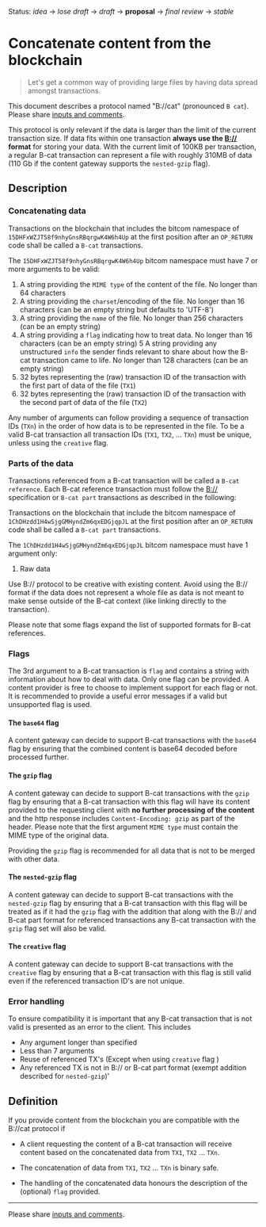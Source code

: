Status: _idea_ → _lose draft_ → _draft_ → __proposal__ → _final review_ → _stable_

# Concatenate content from the blockchain

> Let's get a common way of providing large files by having data spread amongst transactions.

This document describes a protocol named "B://cat" (pronounced `B cat`). 
Please share [inputs and comments](https://github.com/bico-media/bcat/issues).

This protocol is only relevant if the data is larger than the limit of the current transaction size. If data fits within one transaction **always use the [B://](https://b.bitdb.network) format** for storing your data. With the current limit of 100KB per transaction, a regular B-cat transaction can represent a file with roughly 310MB of data (110 Gb if the content gateway supports the `nested-gzip` flag).

## Description

### Concatenating data

Transactions on the blockchain that includes the bitcom namespace of `15DHFxWZJT58f9nhyGnsRBqrgwK4W6h4Up` at the first position after an `OP_RETURN` code shall be called a `B-cat` transactions. 

The `15DHFxWZJT58f9nhyGnsRBqrgwK4W6h4Up` bitcom namespace must have 7 or more arguments to be valid:
1. A string providing the `MIME type` of the content of the file. No longer than 64 characters
2. A string providing the `charset`/encoding of the file. No longer than 16 characters (can be an empty string but defaults to 'UTF-8')
3. A string providing the `name` of the file. No longer than 256 characters (can be an empty string)
4. A string providing a `flag` indicating how to treat data. No longer than 16 characters (can be an empty string)
5  A string providing any unstructured `info` the sender finds relevant to share about how the B-cat transaction came to life. No longer than 128 characters (can be an empty string)
6. 32 bytes representing the (raw) transaction ID of the transaction with the first part of data of the file (`TX1`)
7. 32 bytes representing the (raw) transaction ID of the transaction with the second part of data of the file (`TX2`)

Any number of arguments can follow providing a sequence of transaction IDs (`TXn`) in the order of how data is to be represented in the file. To be a valid B-cat transaction all transaction IDs (`TX1`, `TX2`, ... `TXn`) must be unique, unless using the `creative` flag.

### Parts of the data

Transactions referenced from a B-cat transaction will be called a `B-cat reference`. Each B-cat reference transaction must follow the [B://](https://b.bitdb.network) specification or `B-cat part` transactions as described in the following:

Transactions on the blockchain that include the bitcom namespace of `1ChDHzdd1H4wSjgGMHyndZm6qxEDGjqpJL` at the first position after an `OP_RETURN` code shall be called a `B-cat part` transactions. 

The `1ChDHzdd1H4wSjgGMHyndZm6qxEDGjqpJL` bitcom namespace must have 1 argument only:
1. Raw data

Use B:// protocol to be creative with existing content. Avoid using the B:// format if the data does not represent a whole file as data is not meant to make sense outside of the B-cat context (like linking directly to the transaction). 

Please note that some flags expand the list of supported formats for B-cat references.

### Flags

The 3rd argument to a B-cat transaction is `flag` and contains a string with information about how to deal with data. Only one flag can be provided. A content provider is free to choose to implement support for each flag or not. It is recommended to provide a useful error messages if a valid but unsupported flag is used.



#### The `base64` flag

A content gateway can decide to support B-cat transactions with the `base64` flag by ensuring that 
the combined content is base64 decoded before processed further. 


#### The `gzip` flag

A content gateway can decide to support B-cat transactions with the `gzip` flag by ensuring that 
a B-cat transaction with this flag will have its content provided to the requesting client with **no further processing of the content** and the http response includes `Content-Encoding: gzip` as part of the header. Please note that the first argument `MIME type` must contain the MIME type of the original data.

Providing the `gzip` flag is recommended for all data that is not to be merged with other data. 


#### The `nested-gzip` flag

A content gateway can decide to support B-cat transactions with the `nested-gzip` flag by ensuring that 
a B-cat transaction with this flag will be treated as if it had the `gzip` flag with the addition that along with the B:// and B-cat part format for referenced transactions any B-cat transaction with the `gzip` flag set will also be valid. 


#### The `creative` flag

A content gateway can decide to support B-cat transactions with the `creative` flag by ensuring that 
a B-cat transaction with this flag is still valid even if the referenced transaction ID's are not unique. 




### Error handling

To ensure compatibility it is important that any B-cat transaction that is not valid is presented as an error to the client. This includes

- Any argument longer than specified
- Less than 7 arguments
- Reuse of referenced TX's (Except when using `creative` flag )
- Any referenced TX is not in B:// or B-cat part format (exempt addition described for `nested-gzip`)'



## Definition

If you provide content from the blockchain you are compatible with the B://cat protocol if

- A client requesting the content of a B-cat transaction will receive content based on the concatenated data from `TX1`, `TX2` ... `TXn`.

- The concatenation of data from `TX1`, `TX2` ... `TXn` is binary safe.

- The handling of the concatenated data honours the description of the (optional) `flag` provided. 


----

Please share [inputs and comments](https://github.com/bico-media/bcat/issues).

